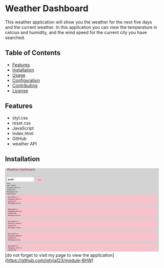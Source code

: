 # Weather Dashboard

This weather application will show you the weather for the next five days and the current weather. In this application you can view the temperature in celcius and humidity, and the wind speed for the current city you have searched. 

## Table of Contents

- [Features](#features)
- [Installation](#installation)
- [Usage](#usage)
- [Configuration](#configuration)
- [Contributing](#contributing)
- [License](#license)

## Features
- styl.css 
- reset.css
- JavaScript
- Index.html
- GItHub
- weather API

## Installation

![screenshot](./assets/Screenshot%202024-01-10%20at%2010.05.17%20PM.png)
[do not forget to visit my page to view the application] (https://github.com/johria123/module-6HW)